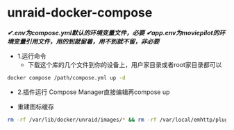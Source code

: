 # unraid-docker-compose
***✔.env为compose.yml默认的环境变量文件，必要***
***✔app.env为moviepilot的环境变量引用文件，用的到就留着，用不到就不留，非必要***
- 1.运行命令
  - 下载这个库的几个文件到你的设备上，用户家目录或者root家目录都可以
```bash
docker compose /path/compose.yml up -d
```
- 2.插件运行 Compose Manager直接编辑再compose up

- 重建图标缓存
```bash
rm -rf /var/lib/docker/unraid/images/* && rm -rf /var/local/emhttp/plugins/dynamix.docker.manager/images/* 
```
